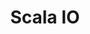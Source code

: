 ---
isevent: true
title: Scala IO
logo: /resources/img/scalaio.png
location: Paris
description: "The annual Scala.IO conference is a place where people can see how others are using Scala language or functional programming languages to solve real world problems"
start: 24 October 2013
end: 25 October 2013
link-out: http://scala.io/
---